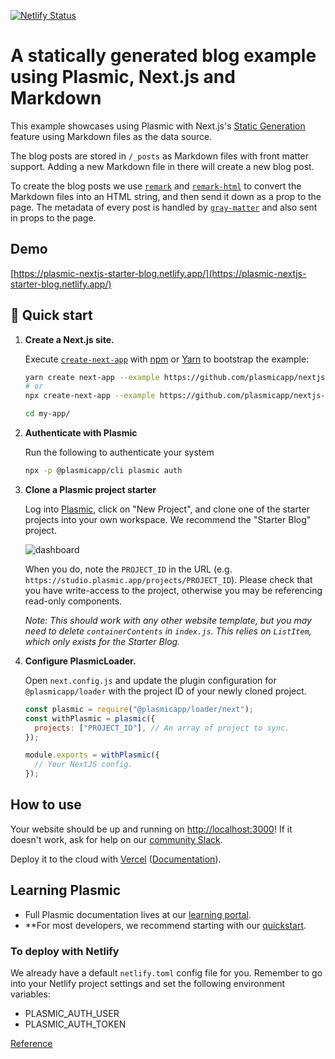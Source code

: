 [![Netlify Status](https://api.netlify.com/api/v1/badges/182806a7-44de-4c6a-97aa-9341fcfe37df/deploy-status)](https://app.netlify.com/sites/plasmic-nextjs-starter-blog/deploys)

# A statically generated blog example using Plasmic, Next.js and Markdown

This example showcases using Plasmic with Next.js's [Static Generation](https://nextjs.org/docs/basic-features/pages) feature using Markdown files as the data source.

The blog posts are stored in `/_posts` as Markdown files with front matter support. Adding a new Markdown file in there will create a new blog post.

To create the blog posts we use [`remark`](https://github.com/remarkjs/remark) and [`remark-html`](https://github.com/remarkjs/remark-html) to convert the Markdown files into an HTML string, and then send it down as a prop to the page. The metadata of every post is handled by [`gray-matter`](https://github.com/jonschlinkert/gray-matter) and also sent in props to the page.

## Demo

[https://plasmic-nextjs-starter-blog.netlify.app/](https://plasmic-nextjs-starter-blog.netlify.app/)

## 🚀 Quick start

1.  **Create a Next.js site.**

    Execute [`create-next-app`](https://github.com/vercel/next.js/tree/canary/packages/create-next-app) with [npm](https://docs.npmjs.com/cli/init) or [Yarn](https://yarnpkg.com/lang/en/docs/cli/create/) to bootstrap the example:

    ```bash
    yarn create next-app --example https://github.com/plasmicapp/nextjs-starter my-app
    # or
    npx create-next-app --example https://github.com/plasmicapp/nextjs-starter my-app

    cd my-app/
    ```

1. **Authenticate with Plasmic**

    Run the following to authenticate your system

    ```bash
    npx -p @plasmicapp/cli plasmic auth
    ```

1. **Clone a Plasmic project starter**

    Log into [Plasmic](https://studio.plasmic.app/),
    click on "New Project",
    and clone one of the starter projects into your own workspace.
    We recommend the "Starter Blog" project.

    ![dashboard](https://docs.plasmic.app/static/new-project-modal-20e03cbd03100f253f484cfc6b1b9f31.png)

    When you do, note the `PROJECT_ID` in the URL (e.g. `https://studio.plasmic.app/projects/PROJECT_ID`).
    Please check that you have write-access to the project,
    otherwise you may be referencing read-only components.

    _Note: This should work with any other website template, but you may need to delete `containerContents` in `index.js`. This relies on `ListItem`, which only exists for the Starter Blog._

1. **Configure PlasmicLoader.**

    Open `next.config.js` and update the plugin configuration for `@plasmicapp/loader`
    with the project ID of your newly cloned project.

    ```js
    const plasmic = require("@plasmicapp/loader/next");
    const withPlasmic = plasmic({
      projects: ["PROJECT_ID"], // An array of project to sync.
    });

    module.exports = withPlasmic({
      // Your NextJS config.
    });
    ```

## How to use

Your website should be up and running on [http://localhost:3000](http://localhost:3000)! If it doesn't work, ask for help on our [community Slack](https://plasmic.app/slack).

Deploy it to the cloud with [Vercel](https://vercel.com/import?filter=next.js&utm_source=github&utm_medium=readme&utm_campaign=next-example) ([Documentation](https://nextjs.org/docs/deployment)).

## Learning Plasmic

- Full Plasmic documentation lives at our [learning portal](https://www.plasmic.app/learn/).
- **For most developers, we recommend starting with our [quickstart](https://www.plasmic.app/learn/quickstart/).

### To deploy with Netlify

We already have a default `netlify.toml` config file for you.
Remember to go into your Netlify project settings and set the following environment variables:
- PLASMIC_AUTH_USER
- PLASMIC_AUTH_TOKEN

[Reference](https://rhnmht30.dev/blog/next-image-with-netlify)
